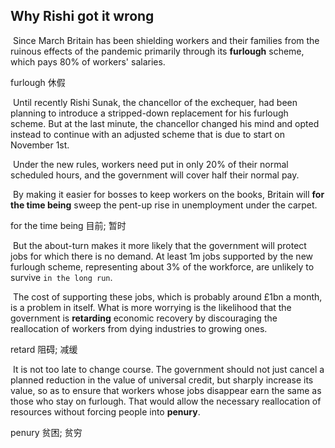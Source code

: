 ## Why Rishi got it wrong

​		Since March Britain has been shielding workers and their families from the ruinous effects of the pandemic primarily through its **furlough** scheme, which pays 80% of workers' salaries.

furlough  休假

​		Until recently Rishi Sunak, the chancellor of the exchequer, had been planning to introduce a stripped-down replacement for his furlough scheme. But at the last minute, the chancellor changed his mind and opted instead to continue with an adjusted scheme that is due to start on November 1st.

​		Under the new rules, workers need put in only 20% of their normal scheduled hours, and the government will cover half their normal pay.

​		By making it easier for bosses to keep workers on the books, Britain will **for the time being** sweep the pent-up rise in unemployment under the carpet.

 for the time being  目前; 暂时

​		But the about-turn makes it more likely that the government will protect jobs for which there is no demand. At least 1m jobs supported by the new furlough scheme, representing about 3% of the workforce, are unlikely to survive `in the long run`.

​		The cost of supporting these jobs, which is probably around £1bn a month, is a problem in itself. What is more worrying is the likelihood that the government is **retarding** economic recovery by discouraging the reallocation of workers from dying industries to growing ones.

retard   阻碍; 减缓

​		It is not too late to change course. The government should not just cancel a planned reduction in the value of universal credit, but sharply increase its value, so as to ensure that workers whose jobs disappear earn the same as those who stay on furlough. That would allow the necessary reallocation of resources without forcing people into **penury**.

penury  贫困; 贫穷